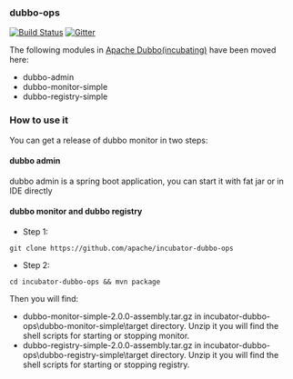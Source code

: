 ### dubbo-ops
[![Build Status](https://travis-ci.org/apache/incubator-dubbo-ops.svg?branch=master)](https://travis-ci.org/apache/incubator-dubbo-ops) 
[![Gitter](https://badges.gitter.im/alibaba/dubbo.svg)](https://gitter.im/alibaba/dubbo?utm_source=badge&utm_medium=badge&utm_campaign=pr-badge)

The following modules in [Apache Dubbo(incubating)](https://github.com/apache/incubator-dubbo) have been moved here:

* dubbo-admin
* dubbo-monitor-simple
* dubbo-registry-simple


### How to use it
You can get a release of dubbo monitor in two steps:

#### dubbo admin
dubbo admin is a spring boot application, you can start it with fat jar or in IDE directly

#### dubbo monitor and dubbo registry
- Step 1:
```
git clone https://github.com/apache/incubator-dubbo-ops
```

- Step 2:
```
cd incubator-dubbo-ops && mvn package
```

Then you will find:

  * dubbo-monitor-simple-2.0.0-assembly.tar.gz in incubator-dubbo-ops\dubbo-monitor-simple\target directory. Unzip it you will find the shell scripts for starting or stopping monitor.
  * dubbo-registry-simple-2.0.0-assembly.tar.gz in incubator-dubbo-ops\dubbo-registry-simple\target directory. Unzip it you will find the shell scripts for starting or stopping registry.



